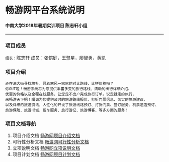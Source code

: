 # 畅游网平台系统说明
#### 中南大学2018年暑期实训项目 陈志轩小组
---
### 项目成员

`组长：`陈志轩
成员：张恺庭，王鹭星，廖智勇，黄凯
### 项目介绍

```
还在满大街寻找旅社，顶着寒风一家家的对比路线，比拼价格吗？
你OUT啦！畅游系统将为您提供丰富多变的旅行路线、清晰的出行详细介绍、
优惠的价格以及全程在线服务，让您足不出户完成旅行订单。说走就走的旅行，
来畅游天下把！竭诚为您提供及时的旅游路线报价、打折门票信息、切实的旅游建议、
以及详细的旅游资讯，人性化的开设了旅游线路预订、打折门票、签订服务、机票酒店预订、
旅游保险、旅游书城、包车服务、旅行游记、旅游博客、等多方面的服务！
```
### 项目文档导航

1. 项目介绍文档
[畅游网项目介绍文档](https://github.com/PualrDwade/Carefree/blob/master/%E6%96%87%E6%A1%A3%E6%B1%87%E6%80%BB/%E9%A1%B9%E7%9B%AE%E8%AF%B4%E6%98%8E%E6%8A%A5%E5%91%8A/%E3%80%8A%E7%95%85%E6%B8%B8%E3%80%8B%E5%88%9B%E6%96%B0%E6%A1%88%E4%BE%8B%20-%20%E9%A1%B9%E7%9B%AE.pdf)
2. 可行性分析文档
[畅游网可行性分析文档](https://github.com/PualrDwade/Carefree/blob/master/%E6%96%87%E6%A1%A3%E6%B1%87%E6%80%BB/%E9%A1%B9%E7%9B%AE%E5%8F%AF%E8%A1%8C%E6%80%A7%E5%88%86%E6%9E%90/%E7%95%85%E6%B8%B8%E7%BD%91%E7%B3%BB%E7%BB%9F%E5%8F%AF%E8%A1%8C%E6%80%A7%E5%88%86%E6%9E%90%E6%8A%A5%E5%91%8A.pdf)
3. 立项说明文档
[畅游网立项说明文档](https://github.com/PualrDwade/Carefree/blob/master/%E6%96%87%E6%A1%A3%E6%B1%87%E6%80%BB/%E9%A1%B9%E7%9B%AE%E7%AB%8B%E9%A1%B9%E6%8A%A5%E5%91%8A/Carefree_Project%20Start%20Report_V1.0.pdf)
4. 项目计划文档
[畅游网项目计划文档](https://github.com/PualrDwade/Carefree/blob/master/%E6%96%87%E6%A1%A3%E6%B1%87%E6%80%BB/%E9%A1%B9%E7%9B%AE%E8%AE%A1%E5%88%92%E8%AF%B4%E6%98%8E/Carefree_Software%20Project%20Planning_V1.0.pdf)
